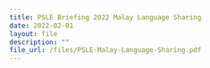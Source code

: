 ```yaml
---
title: PSLE Briefing 2022 Malay Language Sharing
date: 2022-02-01
layout: file
description: ""
file_url: /files/PSLE-Malay-Language-Sharing.pdf
---
```


